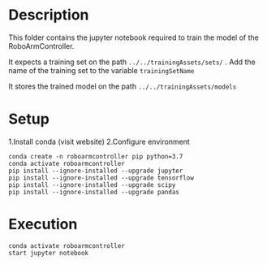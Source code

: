 # Description
This folder contains the jupyter notebook required to train the model of the RoboArmController.

It expects a training set on the path ```../../trainingAssets/sets/``` . Add the name of the training set to the variable ```trainingSetName```

It stores the trained model on the path ```../../trainingAssets/models```

# Setup

1.Install conda (visit website)
2.Configure environment
```
conda create -n roboarmcontroller pip python=3.7
conda activate roboarmcontroller
pip install --ignore-installed --upgrade jupyter
pip install --ignore-installed --upgrade tensorflow
pip install --ignore-installed --upgrade scipy
pip install --ignore-installed --upgrade pandas
```

# Execution
```
conda activate roboarmcontroller
start jupyter notebook
```
